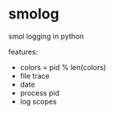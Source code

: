 # smolog
smol logging in python

features:
-   colors = pid % len(colors)
-   file trace
-   date
-   process pid
-   log scopes